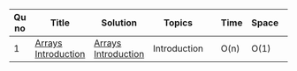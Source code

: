 | Qu no | Title       |  Solution   | Topics |      | Time   | Space  | Difficulty  |     | Approach    | 
| --    | ----------- | ----------- | ---  | ---- | -----  |  ---   | ----------- | --- | ----------- |
| 1     | [Arrays Introduction](https://www.hackerrank.com/challenges/arrays-introduction/problem?isFullScreen=true)       |[Arrays Introduction](https://github.com/C-a-thing/Code-Insight/blob/main/HackerRank/C%2B%2B/Introduction/Arrays%20Introduction.cpp) | Introduction       |      |   O(n)     |    O(1)    |        Easy     |     |  |
